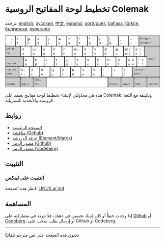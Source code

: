 # تخطيط لوحة المفاتيح الروسية Colemak

ترجمة: [english](README.md), [русский](README.ru.md), [中文](README.zh-CN.md), [español](README.es.md), [português](README.pt.md), [bahasa](README.id.md), [türkçe](README.tr.md), [български](README.bg.md), [esperanto](README.eo.md)

![معاينة كولماك الروسي](./media/preview.png)

هذه هي محاولتي لإنشاء تخطيط لوحة مفاتيح يعتمد على Colemak، وتكييفه مع اللغة الروسية والأبجدية السيريلية.

## روابط

* [الصفحة الرئيسية](https://salif.github.io/colemak-ru/)
* [مناقشة (Github)](https://github.com/salif/colemak-ru/discussions)
* [غرفة الدردشة (Element/Matrix)](https://matrix.to/#/#salif-colemak:mozilla.org)
* [مصدر الرمز (Github)](https://github.com/salif/colemak-ru)
* [مصدر الرمز (Codeberg)](https://codeberg.org/salif/colemak-ru)

## التثبيت

### التثبيت على لينكس

انظر هذه الصفحة: [LINUX.ar.md](./LINUX.ar.md)

## المساهمة

إذا وجدت خطأً أو كان لديك تحسين في ذهنك، فلا تتردد في مشاركته على [Github] أو [Codeberg]، أو إرسال طلب سحب على Github أو Codeberg.

[Github]: https://github.com/salif/colemak-ru/issues
[Codeberg]: https://codeberg.org/salif/colemak-ru/issues

---

تحتوي هذه الصفحة على نص مترجم تلقائيًا
